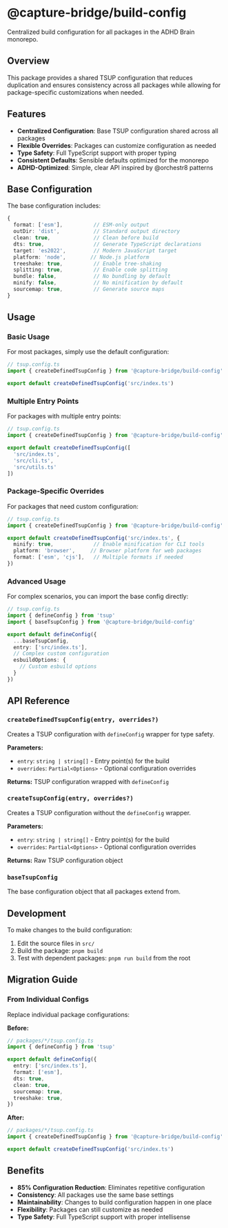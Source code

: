 # @capture-bridge/build-config

Centralized build configuration for all packages in the ADHD Brain monorepo.

## Overview

This package provides a shared TSUP configuration that reduces duplication and ensures consistency across all packages while allowing for package-specific customizations when needed.

## Features

- **Centralized Configuration**: Base TSUP configuration shared across all packages
- **Flexible Overrides**: Packages can customize configuration as needed
- **Type Safety**: Full TypeScript support with proper typing
- **Consistent Defaults**: Sensible defaults optimized for the monorepo
- **ADHD-Optimized**: Simple, clear API inspired by @orchestr8 patterns

## Base Configuration

The base configuration includes:

```typescript
{
  format: ['esm'],          // ESM-only output
  outDir: 'dist',           // Standard output directory
  clean: true,              // Clean before build
  dts: true,                // Generate TypeScript declarations
  target: 'es2022',         // Modern JavaScript target
  platform: 'node',        // Node.js platform
  treeshake: true,          // Enable tree-shaking
  splitting: true,          // Enable code splitting
  bundle: false,            // No bundling by default
  minify: false,            // No minification by default
  sourcemap: true,          // Generate source maps
}
```

## Usage

### Basic Usage

For most packages, simply use the default configuration:

```typescript
// tsup.config.ts
import { createDefinedTsupConfig } from '@capture-bridge/build-config'

export default createDefinedTsupConfig('src/index.ts')
```

### Multiple Entry Points

For packages with multiple entry points:

```typescript
// tsup.config.ts
import { createDefinedTsupConfig } from '@capture-bridge/build-config'

export default createDefinedTsupConfig([
  'src/index.ts',
  'src/cli.ts',
  'src/utils.ts'
])
```

### Package-Specific Overrides

For packages that need custom configuration:

```typescript
// tsup.config.ts
import { createDefinedTsupConfig } from '@capture-bridge/build-config'

export default createDefinedTsupConfig('src/index.ts', {
  minify: true,             // Enable minification for CLI tools
  platform: 'browser',     // Browser platform for web packages
  format: ['esm', 'cjs'],   // Multiple formats if needed
})
```

### Advanced Usage

For complex scenarios, you can import the base config directly:

```typescript
// tsup.config.ts
import { defineConfig } from 'tsup'
import { baseTsupConfig } from '@capture-bridge/build-config'

export default defineConfig({
  ...baseTsupConfig,
  entry: ['src/index.ts'],
  // Complex custom configuration
  esbuildOptions: {
    // Custom esbuild options
  }
})
```

## API Reference

### `createDefinedTsupConfig(entry, overrides?)`

Creates a TSUP configuration with `defineConfig` wrapper for type safety.

**Parameters:**
- `entry`: `string | string[]` - Entry point(s) for the build
- `overrides`: `Partial<Options>` - Optional configuration overrides

**Returns:** TSUP configuration wrapped with `defineConfig`

### `createTsupConfig(entry, overrides?)`

Creates a TSUP configuration without the `defineConfig` wrapper.

**Parameters:**
- `entry`: `string | string[]` - Entry point(s) for the build
- `overrides`: `Partial<Options>` - Optional configuration overrides

**Returns:** Raw TSUP configuration object

### `baseTsupConfig`

The base configuration object that all packages extend from.

## Development

To make changes to the build configuration:

1. Edit the source files in `src/`
2. Build the package: `pnpm build`
3. Test with dependent packages: `pnpm run build` from the root

## Migration Guide

### From Individual Configs

Replace individual package configurations:

**Before:**
```typescript
// packages/*/tsup.config.ts
import { defineConfig } from 'tsup'

export default defineConfig({
  entry: ['src/index.ts'],
  format: ['esm'],
  dts: true,
  clean: true,
  sourcemap: true,
  treeshake: true,
})
```

**After:**
```typescript
// packages/*/tsup.config.ts
import { createDefinedTsupConfig } from '@capture-bridge/build-config'

export default createDefinedTsupConfig('src/index.ts')
```

## Benefits

- **85% Configuration Reduction**: Eliminates repetitive configuration
- **Consistency**: All packages use the same base settings
- **Maintainability**: Changes to build configuration happen in one place
- **Flexibility**: Packages can still customize as needed
- **Type Safety**: Full TypeScript support with proper intellisense
